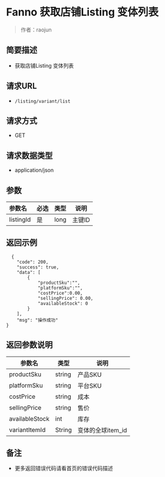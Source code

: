 # Fanno 获取店铺Listing 变体列表

> 作者：raojun

## 简要描述

- 获取店铺Listing 变体列表

## 请求URL
- `/listing/variant/list`

## 请求方式
- GET

## 请求数据类型
- application/json

## 参数

|参数名|必选|类型|说明|
|:----    |:---|:----- |-----   |
|listingId |是  |long |主键ID   |


## 返回示例

``` 
  {
    "code": 200,
    "success": true,
    "data": [
		{
			"productSku":"",
			"platformSku":"",
			"costPrice":0.00,
			"sellingPrice": 0.00,
			"availableStock": 0
		}
	],
    "msg": "操作成功"
}
```

## 返回参数说明

|参数名|类型|说明|
|-----|-----|-----|
|productSku |string   |产品SKU |
|platformSku |string   |平台SKU |
|costPrice |string   |成本 |
|sellingPrice |string   |售价 |
|availableStock |int   |库存 |
|variantItemId |String   |变体的全球item_id |


## 备注

- 更多返回错误代码请看首页的错误代码描述